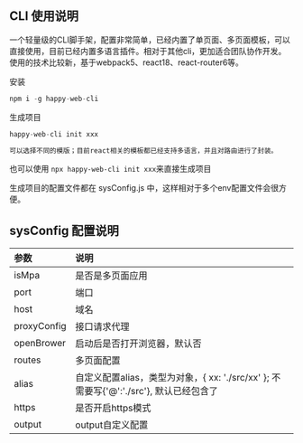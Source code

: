
## CLI 使用说明
一个轻量级的CLI脚手架，配置非常简单，已经内置了单页面、多页面模板，可以直接使用，目前已经内置多语言插件。相对于其他cli，更加适合团队协作开发。
使用的技术比较新，基于webpack5、react18、react-router6等。

安装
```js
npm i -g happy-web-cli
```

生成项目
```js
happy-web-cli init xxx

可以选择不同的模版；目前react相关的模板都已经支持多语言，并且对路由进行了封装。
```

也可以使用 ```npx happy-web-cli init xxx```来直接生成项目

生成项目的配置文件都在 sysConfig.js 中，这样相对于多个env配置文件会很方便。

## sysConfig 配置说明

| 参数 | 说明 | 
| :-----| :---- | 
| isMpa | 是否是多页面应用 |
| port | 端口 |
| host | 域名 |
| proxyConfig | 接口请求代理 |
| openBrower | 启动后是否打开浏览器，默认否 |
| routes | 多页面配置 |
| alias | 自定义配置alias，类型为对象，{ xx: './src/xx' }; 不需要写{'@':'./src'}, 默认已经包含了 | 
| https | 是否开启https模式 | 
| output | output自定义配置 | 
